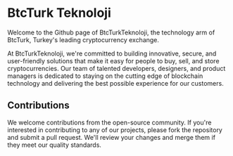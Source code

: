 # BtcTurk Teknoloji

Welcome to the Github page of BtcTurkTeknoloji, the technology arm of BtcTurk, Turkey's leading cryptocurrency exchange.

At BtcTurkTeknoloji, we're committed to building innovative, secure, and user-friendly solutions that make it easy for people to buy, sell, and store cryptocurrencies. Our team of talented developers, designers, and product managers is dedicated to staying on the cutting edge of blockchain technology and delivering the best possible experience for our customers.

## Contributions

We welcome contributions from the open-source community. If you're interested in contributing to any of our projects, please fork the repository and submit a pull request. We'll review your changes and merge them if they meet our quality standards.

<!-- ## Contact Us

If you have any questions or feedback, please feel free to contact us at [teknoloji@btcturk.com](mailto:teknoloji@btcturk.com). We'd love to hear from you! -->
